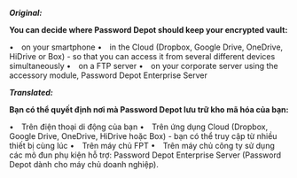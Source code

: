 ***Original:***

<b>You can decide where Password Depot should keep your encrypted vault: </b>

&#8226;&#8195;on your smartphone
&#8226;&#8195;in the Cloud (Dropbox, Google Drive, OneDrive, HiDrive or Box) - so that you can access it from several different devices simultaneously
&#8226;&#8195;on a FTP server
&#8226;&#8195;on your corporate server using the accessory module, Password Depot Enterprise Server

***Translated:***

<b>Bạn có thể quyết định nơi mà Password Depot lưu trữ kho mã hóa của bạn: </b>

&#8226;&#8195;Trên điện thoại di động của bạn
&#8226;&#8195;Trên ứng dụng Cloud (Dropbox, Google Drive, OneDrive, HiDrive hoặc Box) - bạn có thể truy cập từ nhiều thiết bị cùng lúc
&#8226;&#8195;Trên máy chủ FPT
&#8226;&#8195;Trên máy chủ công ty sử dụng các mô đun phụ kiện hỗ trợ: Password Depot Enterprise Server (Password Depot dành cho máy chủ doanh nghiệp).
